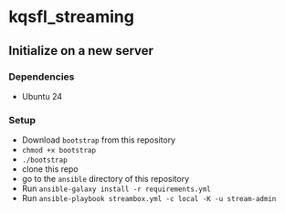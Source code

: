 # kqsfl_streaming

## Initialize on a new server
### Dependencies
- Ubuntu 24

### Setup
- Download `bootstrap` from this repository
- `chmod +x bootstrap`
- `./bootstrap`
- clone this repo
- go to the `ansible` directory of this repository
- Run `ansible-galaxy install -r requirements.yml`
- Run `ansible-playbook streambox.yml -c local -K -u stream-admin`
